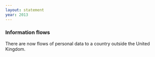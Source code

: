 ```yaml
---
layout: statement
year: 2013
---
```

### Information flows


There are now flows of personal data to a country outside the United Kingdom.